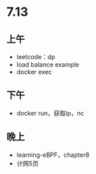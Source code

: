 # 7.13

## 上午

- leetcode：dp
- load balance example
- docker exec

## 下午

- docker run，获取ip，nc

## 晚上

- learning-eBPF，chapter8
- 计网5页